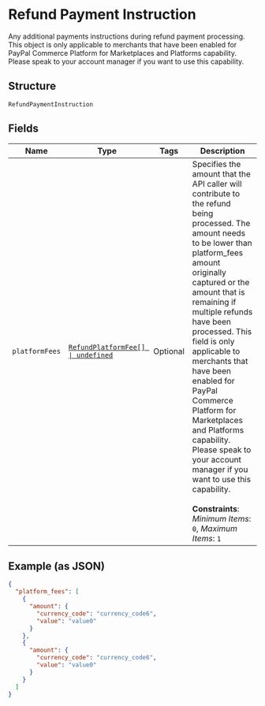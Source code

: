 
# Refund Payment Instruction

Any additional payments instructions during refund payment processing. This object is only applicable to merchants that have been enabled for PayPal Commerce Platform for Marketplaces and Platforms capability. Please speak to your account manager if you want to use this capability.

## Structure

`RefundPaymentInstruction`

## Fields

| Name | Type | Tags | Description |
|  --- | --- | --- | --- |
| `platformFees` | [`RefundPlatformFee[] \| undefined`](../../doc/models/refund-platform-fee.md) | Optional | Specifies the amount that the API caller will contribute to the refund being processed. The amount needs to be lower than platform_fees amount originally captured or the amount that is remaining if multiple refunds have been processed. This field is only applicable to merchants that have been enabled for PayPal Commerce Platform for Marketplaces and Platforms capability. Please speak to your account manager if you want to use this capability.<br><br>**Constraints**: *Minimum Items*: `0`, *Maximum Items*: `1` |

## Example (as JSON)

```json
{
  "platform_fees": [
    {
      "amount": {
        "currency_code": "currency_code6",
        "value": "value0"
      }
    },
    {
      "amount": {
        "currency_code": "currency_code6",
        "value": "value0"
      }
    }
  ]
}
```

